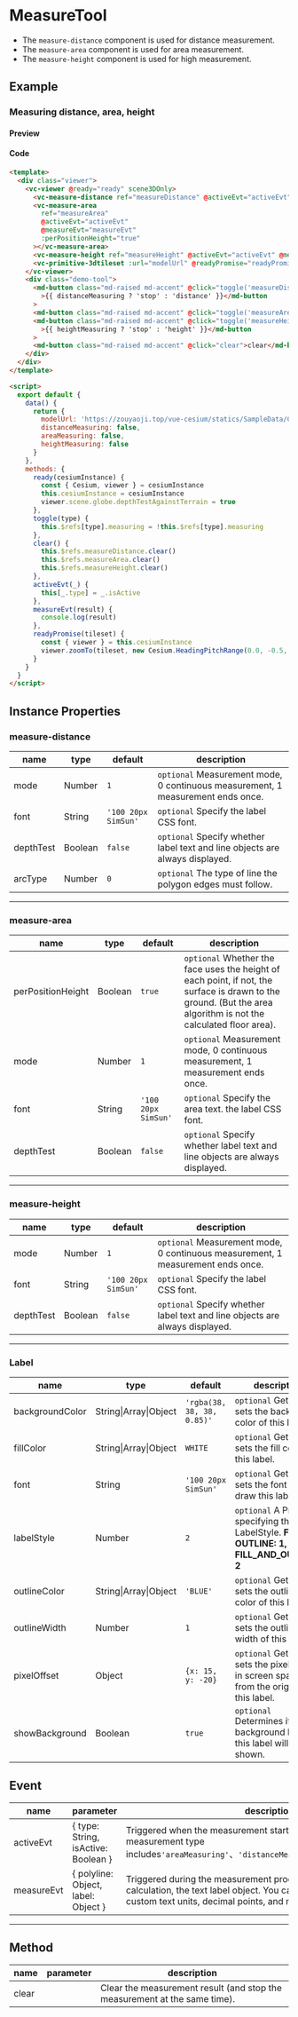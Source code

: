 # MeasureTool

- The `measure-distance` component is used for distance measurement.
- The `measure-area` component is used for area measurement.
- The `measure-height` component is used for high measurement.

## Example

### Measuring distance, area, height

#### Preview

<doc-preview>
  <template>
    <div class="viewer">
      <vc-viewer @ready="ready" scene3DOnly>
        <vc-measure-distance ref="measureDistance" @activeEvt="activeEvt" @measureEvt="measureEvt"></vc-measure-distance>
        <vc-measure-area ref="measureArea" @activeEvt="activeEvt" @measureEvt="measureEvt" :perPositionHeight="true"></vc-measure-area>
        <vc-measure-height ref="measureHeight" @activeEvt="activeEvt" @measureEvt="measureEvt"></vc-measure-height>
        <vc-primitive-3dtileset :url="modelUrl" @readyPromise="readyPromise"></vc-primitive-3dtileset>
      </vc-viewer>
      <div class="demo-tool">
        <md-button class="md-raised md-accent" @click="toggle('measureDistance')">{{ distanceMeasuring ? 'stop' : 'distance' }}</md-button>
        <md-button class="md-raised md-accent" @click="toggle('measureArea')">{{ areaMeasuring ? 'stop' : 'area' }}</md-button>
        <md-button class="md-raised md-accent" @click="toggle('measureHeight')">{{ heightMeasuring ? 'stop' : 'height' }}</md-button>
        <md-button class="md-raised md-accent" @click="clear">clear</md-button>
      </div>
    </div>
  </template>

  <script>
    export default {
      data () {
        return {
          modelUrl: 'https://zouyaoji.top/vue-cesium/statics/SampleData/Cesium3DTiles/Tilesets/Tileset/tileset.json',
          distanceMeasuring: false,
          areaMeasuring: false,
          heightMeasuring: false
        }
      },
      methods: {
        ready (cesiumInstance) {
          const {Cesium, viewer} = cesiumInstance
          this.cesiumInstance = cesiumInstance
          viewer.scene.globe.depthTestAgainstTerrain = true
        },
        toggle (type) {
          this.$refs[type].measuring = !this.$refs[type].measuring
        },
        clear () {
          this.$refs.measureDistance.clear()
          this.$refs.measureArea.clear()
          this.$refs.measureHeight.clear()
        },
        activeEvt (_) {
          this[_.type] = _.isActive
        },
        measureEvt(result) {
          console.log(result)
        },
        readyPromise (tileset) {
          const {viewer} = this.cesiumInstance
          viewer.zoomTo(tileset, new Cesium.HeadingPitchRange(0.0, -0.5, tileset.boundingSphere.radius * 2.0))
        }
      }
    }
  </script>
</doc-preview>

#### Code

```html
<template>
  <div class="viewer">
    <vc-viewer @ready="ready" scene3DOnly>
      <vc-measure-distance ref="measureDistance" @activeEvt="activeEvt" @measureEvt="measureEvt"></vc-measure-distance>
      <vc-measure-area
        ref="measureArea"
        @activeEvt="activeEvt"
        @measureEvt="measureEvt"
        :perPositionHeight="true"
      ></vc-measure-area>
      <vc-measure-height ref="measureHeight" @activeEvt="activeEvt" @measureEvt="measureEvt"></vc-measure-height>
      <vc-primitive-3dtileset :url="modelUrl" @readyPromise="readyPromise"></vc-primitive-3dtileset>
    </vc-viewer>
    <div class="demo-tool">
      <md-button class="md-raised md-accent" @click="toggle('measureDistance')"
        >{{ distanceMeasuring ? 'stop' : 'distance' }}</md-button
      >
      <md-button class="md-raised md-accent" @click="toggle('measureArea')">{{ areaMeasuring ? 'stop' : 'area' }}</md-button>
      <md-button class="md-raised md-accent" @click="toggle('measureHeight')"
        >{{ heightMeasuring ? 'stop' : 'height' }}</md-button
      >
      <md-button class="md-raised md-accent" @click="clear">clear</md-button>
    </div>
  </div>
</template>

<script>
  export default {
    data() {
      return {
        modelUrl: 'https://zouyaoji.top/vue-cesium/statics/SampleData/Cesium3DTiles/Tilesets/Tileset/tileset.json',
        distanceMeasuring: false,
        areaMeasuring: false,
        heightMeasuring: false
      }
    },
    methods: {
      ready(cesiumInstance) {
        const { Cesium, viewer } = cesiumInstance
        this.cesiumInstance = cesiumInstance
        viewer.scene.globe.depthTestAgainstTerrain = true
      },
      toggle(type) {
        this.$refs[type].measuring = !this.$refs[type].measuring
      },
      clear() {
        this.$refs.measureDistance.clear()
        this.$refs.measureArea.clear()
        this.$refs.measureHeight.clear()
      },
      activeEvt(_) {
        this[_.type] = _.isActive
      },
      measureEvt(result) {
        console.log(result)
      },
      readyPromise(tileset) {
        const { viewer } = this.cesiumInstance
        viewer.zoomTo(tileset, new Cesium.HeadingPitchRange(0.0, -0.5, tileset.boundingSphere.radius * 2.0))
      }
    }
  }
</script>
```

## Instance Properties

### measure-distance

<!-- prettier-ignore -->
| name | type | default | description |
| ------------ | ------ | ------------------- | --------------------------------------------------- |
| mode | Number | `1` | `optional` Measurement mode, 0 continuous measurement, 1 measurement ends once. |
| font | String | `'100 20px SimSun'` | `optional` Specify the label CSS font. |
| depthTest | Boolean | `false` | `optional` Specify whether label text and line objects are always displayed. |
| arcType   | Number  | `0`     | `optional` The type of line the polygon edges must follow. |

---

### measure-area

<!-- prettier-ignore -->
| name | type | default | description |
| ----------------- | ------- | ------------------- | ------------------------------------------------------------------------------------------- |
| perPositionHeight | Boolean | `true` | `optional` Whether the face uses the height of each point, if not, the surface is drawn to the ground. (But the area algorithm is not the calculated floor area). |
| mode | Number | `1` | `optional` Measurement mode, 0 continuous measurement, 1 measurement ends once. |
| font | String | `'100 20px SimSun'` | `optional` Specify the area text. the label CSS font. |
| depthTest | Boolean | `false` | `optional` Specify whether label text and line objects are always displayed. |

---

### measure-height

<!-- prettier-ignore -->
| name | type | default | description |
| ------------- | ------ | ------------------- | --------------------------------------------------- |
| mode | Number | `1` | `optional` Measurement mode, 0 continuous measurement, 1 measurement ends once. |
| font | String | `'100 20px SimSun'` | `optional` Specify the label CSS font. |
| depthTest | Boolean | `false` | `optional` Specify whether label text and line objects are always displayed. |

---

### Label

<!-- prettier-ignore -->
| name | type | default | description |
| --------------- | --------------------- | -------------------------- | ------------------------------------- |
| backgroundColor | String\|Array\|Object | `'rgba(38, 38, 38, 0.85)'` | `optional` Gets or sets the background color of this label. |
| fillColor | String\|Array\|Object | `WHITE` | `optional` Gets or sets the fill color of this label. |
| font | String | `'100 20px SimSun'` | `optional` Gets or sets the font used to draw this label. |
| labelStyle | Number | `2` | `optional` A Property specifying the LabelStyle. **FILL: 0, OUTLINE: 1, FILL_AND_OUTLINE: 2** |
| outlineColor | String\|Array\|Object | `'BLUE'` | `optional` Gets or sets the outline color of this label. |
| outlineWidth | Number | `1` | `optional` Gets or sets the outline width of this label. |
| pixelOffset | Object | `{x: 15, y: -20}` | `optional` Gets or sets the pixel offset in screen space from the origin of this label.|
| showBackground | Boolean | `true` | `optional` Determines if a background behind this label will be shown. |

## Event

<!-- prettier-ignore -->
| name | parameter | description |
| ------- | --------|-------------- |
| activeEvt | { type: String, isActive: Boolean } | Triggered when the measurement starts or stops, and the return measurement type includes`'areaMeasuring'`、`'distanceMeasuring'`、`'heightMeasuring'`. |
| measureEvt | { polyline: Object, label: Object } | Triggered during the measurement process. Returns the result of the calculation, the text label object. You can get text label objects, custom text units, decimal points, and more. |

---

## Method

| name  | parameter | description                                                               |
| ----- | --------- | ------------------------------------------------------------------------- |
| clear |           | Clear the measurement result (and stop the measurement at the same time). |
